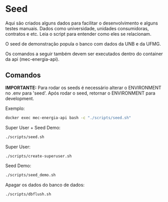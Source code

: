 # Seed

Aqui são criados alguns dados para facilitar o desenvolvimento
e alguns testes manuais. Dados como universidade, unidades consumidoras, 
contratos e etc. Leia o script para entender como eles se relacionam.

O seed de demonstração popula o banco com dados da UNB e da
UFMG.

Os comandos a seguir também devem ser executados dentro do container da api 
(mec-energia-api).


## Comandos

**IMPORTANTE:** Para rodar os seeds é necessário alterar o ENVIRONMENT no .env para 'seed'. Após rodar o seed, retornar o ENVIRONMENT para development.

Exemplo:
```sh
docker exec mec-energia-api bash -c "./scripts/seed.sh"
```

Super User + Seed Demo:
```sh
./scripts/seed.sh
```

Super User:
```sh
./scripts/create-superuser.sh
```

Seed Demo:
```sh
./scripts/seed_demo.sh
```

Apagar os dados do banco de dados:

```sh
./scripts/dbflush.sh
```